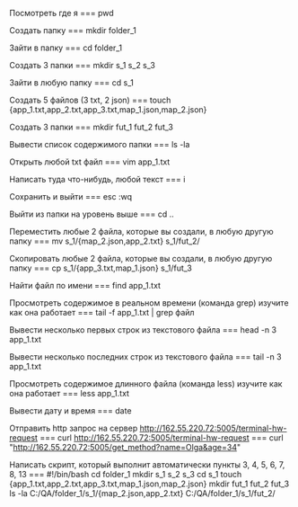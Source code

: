 Посмотреть где я === pwd

Создать папку === mkdir folder_1

Зайти в папку === cd folder_1

Создать 3 папки === mkdir s_1 s_2 s_3

Зайти в любую папку === cd s_1

Создать 5 файлов (3 txt, 2 json) === touch {app_1.txt,app_2.txt,app_3.txt,map_1.json,map_2.json}

Создать 3 папки === mkdir fut_1 fut_2 fut_3

Вывести список содержимого папки === ls -la

Открыть любой txt файл === vim app_1.txt

Написать туда что-нибудь, любой текст === i

Сохранить и выйти === esc :wq

Выйти из папки на уровень выше === cd ..

Переместить любые 2 файла, которые вы создали, в любую другую папку === mv s_1/{map_2.json,app_2.txt} s_1/fut_2/

Скопировать любые 2 файла, которые вы создали, в любую другую папку === cp s_1/{app_3.txt,map_1.json} s_1/fut_3

Найти файл по имени === find app_1.txt

Просмотреть содержимое в реальном времени (команда grep) изучите как она работает === tail -f app_1.txt | grep файл

Вывести несколько первых строк из текстового файла === head -n 3 app_1.txt

Вывести несколько последних строк из текстового файла === tail -n 3 app_1.txt

Просмотреть содержимое длинного файла (команда less) изучите как она работает === less app_1.txt

Вывести дату и время === date

Отправить http запрос на сервер http://162.55.220.72:5005/terminal-hw-request === curl http://162.55.220.72:5005/terminal-hw-request === curl "http://162.55.220.72:5005/get_method?name=Olga&age=34"

Написать скрипт, который выполнит автоматически пункты 3, 4, 5, 6, 7, 8, 13 ===
 #!/bin/bash
 cd folder_1
 mkdir s_1 s_2 s_3
 cd s_1
 touch {app_1.txt,app_2.txt,app_3.txt,map_1.json,map_2.json} 
 mkdir fut_1 fut_2 fut_3
 ls -la
 C:/QA/folder_1/s_1/{map_2.json,app_2.txt} C:/QA/folder_1/s_1/fut_2/
